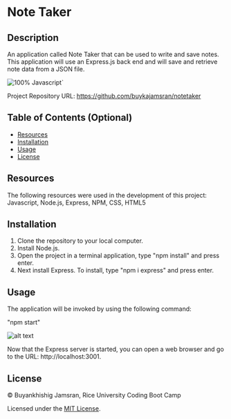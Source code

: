 # Note Taker

## Description

An application called Note Taker that can be used to write and save notes. This application will use an Express.js back end and will save and retrieve note data from a JSON file.

![100% Javascript](https://img.shields.io/badge/javascript-100%25-green)`

Project Repository URL: https://github.com/buykajamsran/notetaker

## Table of Contents (Optional)

- [Resources](#resources)
- [Installation](#installation)
- [Usage](#usage)
- [License](#license)

## Resources

The following resources were used in the development of this project: Javascript, Node.js, Express, NPM, CSS, HTML5

## Installation

1. Clone the repository to your local computer.
2. Install Node.js. 
3. Open the project in a terminal application, type "npm install" and press enter. 
4. Next install Express. To install, type "npm i express" and press enter.

## Usage

The application will be invoked by using the following command:

"npm start"

![alt text](Develop/assets/images/terminal-demo.PNG)

Now that the Express server is started, you can open a web browser and go to the URL: http://localhost:3001.

## License

© Buyankhishig Jamsran, Rice University Coding Boot Camp

Licensed under the [MIT License](LICENSE).